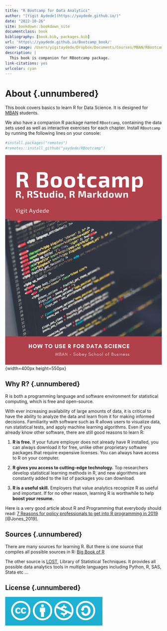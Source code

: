 ```yaml
--- 
title: "R Bootcamp for Data Analytics"
author: "[Yigit Aydede](https://yaydede.github.io/)"
date: "2022-10-26"
site: bookdown::bookdown_site
documentclass: book
bibliography: [book.bib, packages.bib]
url: 'https\://yaydede.github.io/Bootcamp_book/'
cover-image: /Users/yigitaydede/Dropbox/Documents/Courses/MBAN/RBootcamps/Bootcamp_book/png/cover.png
description: |
  This book is companion for RBootcamp package.
link-citations: yes
urlcolor: cyan
---
```


# About {.unnumbered}

This book covers basics to learn R for Data Science. It is designed for [MBAN](https://www.smu.ca/mban/index.html) students.

We also have a companion R package named `RBootcamp`, containing the data sets used as well as interactive exercises for each chapter.  Install `RBootcamp` by running the following lines on your console:   


```r
#install.packages("remotes")
#remotes::install_github("yaydede/RBootcamp")
```
  
![](png/cover2.png){width=400px height=550px}

## Why R? {.unnumbered} 

R is both a programming language and software environment for statistical computing, which is free and open-source.  

With ever increasing availability of large amounts of data, it is critical to have the ability to analyze the data and learn from it for making informed decisions. Familiarity with software such as R allows users to visualize data, run statistical tests, and apply machine learning algorithms. Even if you already know other software, there are still good reasons to learn R:

1. **R is free.** If your future employer does not already have R installed, you can always download it for free, unlike other proprietary software packages that require expensive licenses. You can always have access to R on your computer.

2. **R gives you access to cutting-edge technology.** Top researchers develop statistical learning methods in R, and new algorithms are constantly added to the list of packages you can download.

3. **R is a useful skill.** Employers that value analytics recognize R as useful and important. If for no other reason, learning R is worthwhile to help **boost your resume.**

Here is a very good article about R and Programming that everybody should read: [7 Reasons for policy professionals to get into R programming in 2019](http://gilesd-j.com/2019/01/07/7-reasons-for-policy-professionals-to-get-pumped-about-r-programming-in-2019/) [@Jones_2019].

## Sources {.unnumbered}

There are many sources for learning R.  But there is one source that compiles all possible sources in R: [Big Book of R](https://www.bigbookofr.com/index.html)
  
The other source is [LOST](https://lost-stats.github.io), Library of Statistical Techniques.  It provides all possible data analytics tools in multiple languages including Python, R, SAS, Stata etc ...
  
## License {.unnumbered}

![This work is licensed under a [Creative Commons Attribution-NonCommercial-ShareAlike 4.0 International License](http://creativecommons.org/licenses/by-nc-sa/4.0/).](png/cc.png)


